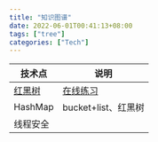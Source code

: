 ```yaml
---
title: "知识图谱"
date: 2022-06-01T00:41:13+08:00
tags: ["tree"]
categories: ["Tech"]
---
```


| 技术点                                           | 说明                                                         |
| ------------------------------------------------ | ------------------------------------------------------------ |
| [红黑树](https://zhuanlan.zhihu.com/p/273829162) | [在线练习](http://link.zhihu.com/?target=https%3A//www.cs.usfca.edu/~galles/visualization/RedBlack.html) |
| HashMap                                          | bucket+list、红黑树                                          |
| 线程安全                                         |                                                              |


